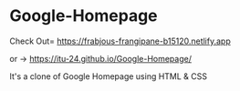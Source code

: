 # Google-Homepage
Check Out= https://frabjous-frangipane-b15120.netlify.app


or -> https://itu-24.github.io/Google-Homepage/

It's a clone of Google Homepage using HTML & CSS
